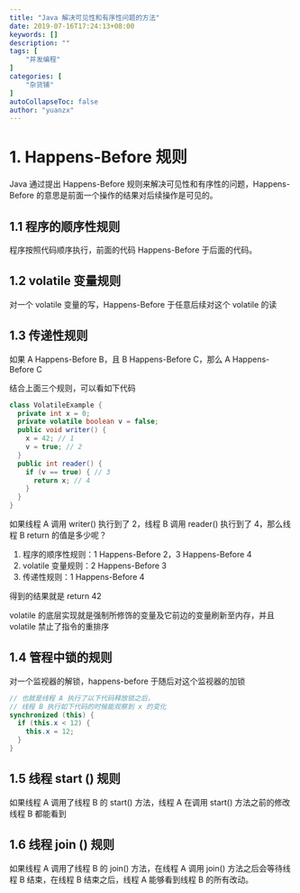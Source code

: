 ```yaml
---
title: "Java 解决可见性和有序性问题的方法"
date: 2019-07-16T17:24:13+08:00
keywords: []
description: ""
tags: [
    "并发编程"
]
categories: [
    "杂货铺"
]
autoCollapseToc: false
author: "yuanzx"
---
```


# 1. Happens-Before 规则

Java 通过提出 Happens-Before 规则来解决可见性和有序性的问题，Happens-Before 的意思是前面一个操作的结果对后续操作是可见的。

## 1.1 程序的顺序性规则

程序按照代码顺序执行，前面的代码 Happens-Before 于后面的代码。

## 1.2 volatile 变量规则

对一个 volatile 变量的写，Happens-Before 于任意后续对这个 volatile 的读

## 1.3 传递性规则

如果 A Happens-Before B，且 B Happens-Before C，那么 A Happens-Before C

结合上面三个规则，可以看如下代码

```java
class VolatileExample {
  private int x = 0;
  private volatile boolean v = false;
  public void writer() {
    x = 42; // 1
    v = true; // 2
  }
  public int reader() {
    if (v == true) { // 3
      return x; // 4
    }
  }
}
```

如果线程 A 调用 writer() 执行到了 2，线程 B 调用 reader() 执行到了 4，那么线程 B return 的值是多少呢？

1. 程序的顺序性规则：1 Happens-Before 2，3 Happens-Before 4
2. volatile 变量规则：2 Happens-Before 3
3. 传递性规则：1 Happens-Before 4

得到的结果就是 return 42

volatile 的底层实现就是强制所修饰的变量及它前边的变量刷新至内存，并且 volatile 禁止了指令的重排序

## 1.4 管程中锁的规则

对一个监视器的解锁，happens-before 于随后对这个监视器的加锁

```java
// 也就是线程 A 执行了以下代码释放锁之后，
// 线程 B 执行如下代码的时候能观察到 x 的变化
synchronized (this) {
  if (this.x < 12) {
    this.x = 12; 
  }  
}
```

## 1.5 线程 start () 规则

如果线程 A 调用了线程 B 的 start() 方法，线程 A 在调用 start() 方法之前的修改线程 B 都能看到

## 1.6 线程 join () 规则

如果线程 A 调用了线程 B 的 join() 方法，在线程 A 调用 join() 方法之后会等待线程 B 结束，在线程 B 结束之后，线程 A 能够看到线程 B 的所有改动。
